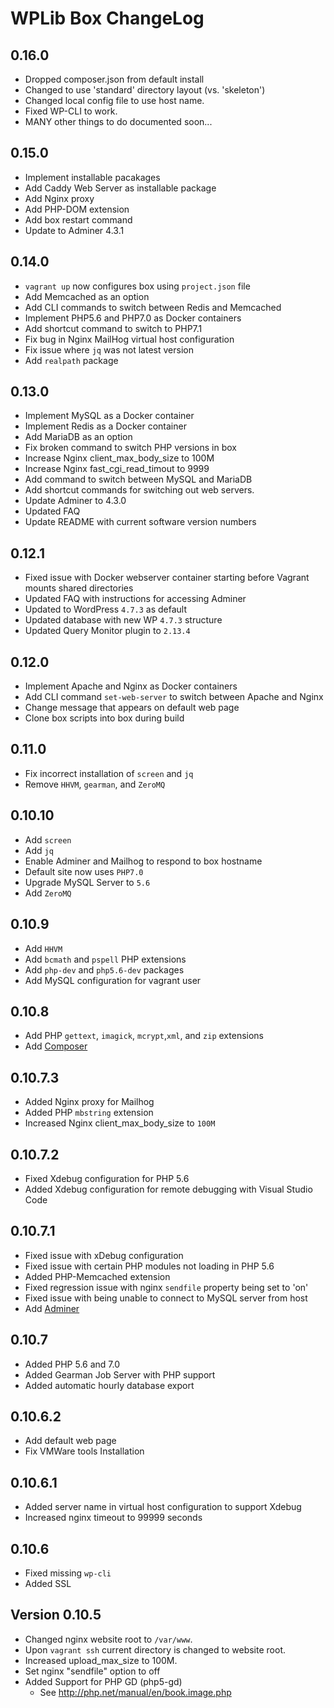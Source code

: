 # WPLib Box ChangeLog

## 0.16.0
+ Dropped composer.json from default install
+ Changed to use 'standard' directory layout (vs. 'skeleton')
+ Changed local config file to use host name. 
+ Fixed WP-CLI to work. 
+ MANY other things to do documented soon...

## 0.15.0
+ Implement installable pacakages
+ Add Caddy Web Server as installable package
+ Add Nginx proxy
+ Add PHP-DOM extension
+ Add box restart command
+ Update to Adminer 4.3.1

## 0.14.0
+ `vagrant up` now configures box using `project.json` file
+ Add Memcached as an option
+ Add CLI commands to switch between Redis and Memcached
+ Implement PHP5.6 and PHP7.0 as Docker containers
+ Add shortcut command to switch to PHP7.1
+ Fix bug in Nginx MailHog virtual host configuration
+ Fix issue where `jq` was not latest version
+ Add `realpath` package

## 0.13.0
+ Implement MySQL as a Docker container
+ Implement Redis as a Docker container
+ Add MariaDB as an option
+ Fix broken command to switch PHP versions in box
+ Increase Nginx client_max_body_size to 100M
+ Increase Nginx fast_cgi_read_timout to 9999
+ Add command to switch between MySQL and MariaDB
+ Add shortcut commands for switching out web servers.
+ Update Adminer to 4.3.0
+ Updated FAQ
+ Update README with current software version numbers

## 0.12.1
+ Fixed issue with Docker webserver container starting before Vagrant mounts shared directories
+ Updated FAQ with instructions for accessing Adminer
+ Updated to WordPress `4.7.3` as default
+ Updated database with new WP `4.7.3` structure
+ Updated Query Monitor plugin to `2.13.4`

## 0.12.0
+ Implement Apache and Nginx as Docker containers
+ Add CLI command `set-web-server` to switch between Apache and Nginx
+ Change message that appears on default web page
+ Clone box scripts into box during build

## 0.11.0
+ Fix incorrect installation of `screen` and `jq`
+ Remove `HHVM`, `gearman`, and `ZeroMQ`

## 0.10.10
+ Add `screen`
+ Add `jq`
+ Enable Adminer and Mailhog to respond to box hostname
+ Default site now uses `PHP7.0`
+ Upgrade MySQL Server to `5.6`
+ Add `ZeroMQ`

## 0.10.9
+ Add `HHVM`
+ Add `bcmath` and `pspell` PHP extensions
+ Add `php-dev` and `php5.6-dev` packages
+ Add MySQL configuration for vagrant user

## 0.10.8
+ Add PHP `gettext`, `imagick`, `mcrypt`,`xml`, and `zip` extensions
+ Add [Composer](https://getcomposer.org)

## 0.10.7.3
+ Added Nginx proxy for Mailhog
+ Added PHP `mbstring` extension
+ Increased Nginx client_max_body_size to `100M`

## 0.10.7.2
+ Fixed Xdebug configuration for PHP 5.6
+ Added Xdebug configuration for remote debugging with Visual Studio Code

## 0.10.7.1
+ Fixed issue with xDebug configuration
+ Fixed issue with certain PHP modules not loading in PHP 5.6
+ Added PHP-Memcached extension
+ Fixed regression issue with nginx `sendfile` property being set to 'on'
+ Fixed issue with being unable to connect to MySQL server from host
+ Add [Adminer](https://www.adminer.org)

## 0.10.7
+ Added PHP 5.6 and 7.0
+ Added Gearman Job Server with PHP support
+ Added automatic hourly database export

## 0.10.6.2
+ Add default web page
+ Fix VMWare tools Installation

## 0.10.6.1
+ Added server name in virtual host configuration to support Xdebug
+ Increased nginx timeout to 99999 seconds

## 0.10.6
+ Fixed missing `wp-cli`
+ Added SSL

## Version 0.10.5
- Changed nginx website root to `/var/www`.
- Upon `vagrant ssh` current directory is changed to website root.
- Increased upload_max_size to 100M.
- Set nginx "sendfile" option to off
- Added Support for PHP GD (php5-gd)
    - See http://php.net/manual/en/book.image.php
